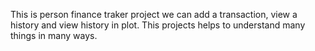 This is person finance traker project we can add a transaction, view a history and view history in plot.
This projects helps to understand many things in many ways.
